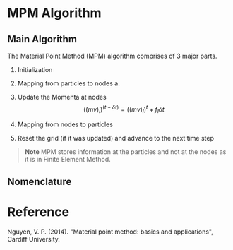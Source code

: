 # MPM Algorithm

## Main Algorithm

The Material Point Method (MPM) algorithm comprises of 3 major parts.

1. Initialization

2. Mapping from particles to nodes
       a.

3. Update the Momenta at nodes
       $$ ((mv)_I)^(t+\delta t) = ((mv)_I)^t + f_I \delta t $$
       
4. Mapping from nodes to particles

5. Reset the grid (if it was updated) and advance to the next time step

> **Note** MPM stores information at the particles and not at the nodes as it is in Finite Element Method.

## Nomenclature



# Reference

Nguyen, V. P. (2014). "Material point method: basics and applications", Cardiff University.

